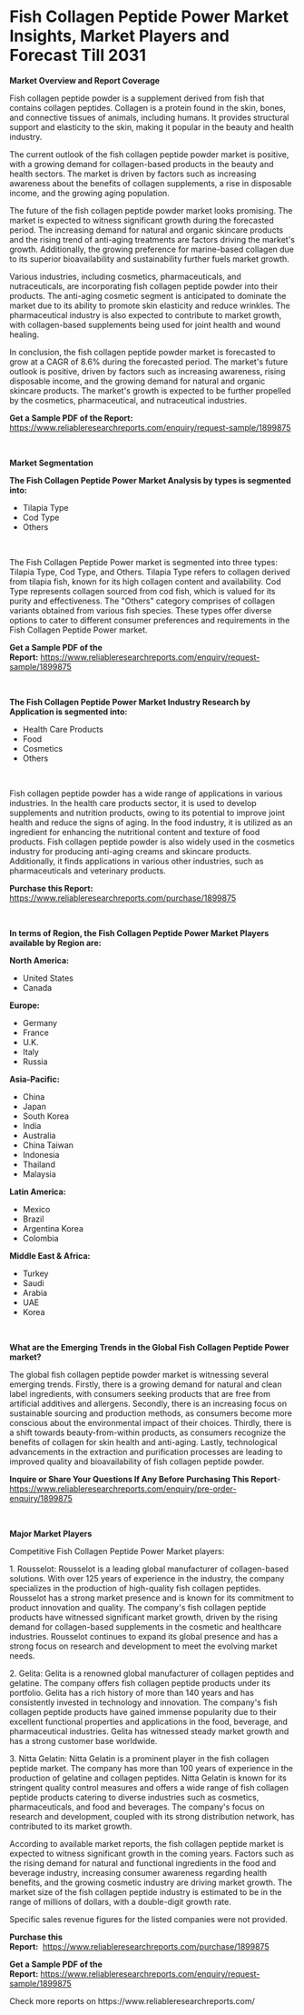 <p><h1>Fish Collagen Peptide Power Market Insights, Market Players and Forecast Till 2031</h1></p><p><strong>Market Overview and Report Coverage</strong></p>
<p><p>Fish collagen peptide powder is a supplement derived from fish that contains collagen peptides. Collagen is a protein found in the skin, bones, and connective tissues of animals, including humans. It provides structural support and elasticity to the skin, making it popular in the beauty and health industry.</p><p>The current outlook of the fish collagen peptide powder market is positive, with a growing demand for collagen-based products in the beauty and health sectors. The market is driven by factors such as increasing awareness about the benefits of collagen supplements, a rise in disposable income, and the growing aging population.</p><p>The future of the fish collagen peptide powder market looks promising. The market is expected to witness significant growth during the forecasted period. The increasing demand for natural and organic skincare products and the rising trend of anti-aging treatments are factors driving the market's growth. Additionally, the growing preference for marine-based collagen due to its superior bioavailability and sustainability further fuels market growth.</p><p>Various industries, including cosmetics, pharmaceuticals, and nutraceuticals, are incorporating fish collagen peptide powder into their products. The anti-aging cosmetic segment is anticipated to dominate the market due to its ability to promote skin elasticity and reduce wrinkles. The pharmaceutical industry is also expected to contribute to market growth, with collagen-based supplements being used for joint health and wound healing.</p><p>In conclusion, the fish collagen peptide powder market is forecasted to grow at a CAGR of 8.6% during the forecasted period. The market's future outlook is positive, driven by factors such as increasing awareness, rising disposable income, and the growing demand for natural and organic skincare products. The market's growth is expected to be further propelled by the cosmetics, pharmaceutical, and nutraceutical industries.</p></p>
<p><strong>Get a Sample PDF of the Report:</strong> <a href="https://www.reliableresearchreports.com/enquiry/request-sample/1899875">https://www.reliableresearchreports.com/enquiry/request-sample/1899875</a></p>
<p>&nbsp;</p>
<p><strong>Market Segmentation</strong></p>
<p><strong>The Fish Collagen Peptide Power Market Analysis by types is segmented into:</strong></p>
<p><ul><li>Tilapia Type</li><li>Cod Type</li><li>Others</li></ul></p>
<p>&nbsp;</p>
<p><p>The Fish Collagen Peptide Power market is segmented into three types: Tilapia Type, Cod Type, and Others. Tilapia Type refers to collagen derived from tilapia fish, known for its high collagen content and availability. Cod Type represents collagen sourced from cod fish, which is valued for its purity and effectiveness. The "Others" category comprises of collagen variants obtained from various fish species. These types offer diverse options to cater to different consumer preferences and requirements in the Fish Collagen Peptide Power market.</p></p>
<p><strong>Get a Sample PDF of the Report:</strong>&nbsp;<a href="https://www.reliableresearchreports.com/enquiry/request-sample/1899875">https://www.reliableresearchreports.com/enquiry/request-sample/1899875</a></p>
<p>&nbsp;</p>
<p><strong>The Fish Collagen Peptide Power Market Industry Research by Application is segmented into:</strong></p>
<p><ul><li>Health Care Products</li><li>Food</li><li>Cosmetics</li><li>Others</li></ul></p>
<p>&nbsp;</p>
<p><p>Fish collagen peptide powder has a wide range of applications in various industries. In the health care products sector, it is used to develop supplements and nutrition products, owing to its potential to improve joint health and reduce the signs of aging. In the food industry, it is utilized as an ingredient for enhancing the nutritional content and texture of food products. Fish collagen peptide powder is also widely used in the cosmetics industry for producing anti-aging creams and skincare products. Additionally, it finds applications in various other industries, such as pharmaceuticals and veterinary products.</p></p>
<p><strong>Purchase this Report:</strong>&nbsp; <a href="https://www.reliableresearchreports.com/purchase/1899875">https://www.reliableresearchreports.com/purchase/1899875</a></p>
<p>&nbsp;</p>
<p><strong>In terms of Region, the Fish Collagen Peptide Power Market Players available by Region are:</strong></p>
<p>
    <p> <strong> North America: </strong>
        <ul>
            <li>United States</li>
            <li>Canada</li>
        </ul>
        </p> 
    <p> <strong> Europe: </strong>
        <ul>
            <li>Germany</li>
            <li>France</li>
            <li>U.K.</li>
            <li>Italy</li>
            <li>Russia</li>
        </ul>
        </p> 
    <p> <strong> Asia-Pacific: </strong>
        <ul>
            <li>China</li>
            <li>Japan</li>
            <li>South Korea</li>
            <li>India</li>
            <li>Australia</li>
            <li>China Taiwan</li>
            <li>Indonesia</li>
            <li>Thailand</li>
            <li>Malaysia</li>
        </ul>
        </p> 
    <p> <strong> Latin America: </strong>
        <ul>
            <li>Mexico</li>
            <li>Brazil</li>
            <li>Argentina Korea</li>
            <li>Colombia</li>
        </ul>
        </p> 
    <p> <strong> Middle East & Africa: </strong>
        <ul>
            <li>Turkey</li>
            <li>Saudi</li>
            <li>Arabia</li>
            <li>UAE</li>
            <li>Korea</li>
        </ul>
    </p>
    </p>
<p>&nbsp;</p>
<p><strong>What are the Emerging Trends in the Global Fish Collagen Peptide Power market?</strong></p>
<p><p>The global fish collagen peptide powder market is witnessing several emerging trends. Firstly, there is a growing demand for natural and clean label ingredients, with consumers seeking products that are free from artificial additives and allergens. Secondly, there is an increasing focus on sustainable sourcing and production methods, as consumers become more conscious about the environmental impact of their choices. Thirdly, there is a shift towards beauty-from-within products, as consumers recognize the benefits of collagen for skin health and anti-aging. Lastly, technological advancements in the extraction and purification processes are leading to improved quality and bioavailability of fish collagen peptide powder.</p></p>
<p><strong>Inquire or Share Your Questions If Any Before Purchasing This Report</strong>- <a href="https://www.reliableresearchreports.com/enquiry/pre-order-enquiry/1899875">https://www.reliableresearchreports.com/enquiry/pre-order-enquiry/1899875</a></p>
<p>&nbsp;</p>
<p><strong>Major Market Players</strong></p>
<p><p>Competitive Fish Collagen Peptide Power Market players:</p><p>1. Rousselot: Rousselot is a leading global manufacturer of collagen-based solutions. With over 125 years of experience in the industry, the company specializes in the production of high-quality fish collagen peptides. Rousselot has a strong market presence and is known for its commitment to product innovation and quality. The company's fish collagen peptide products have witnessed significant market growth, driven by the rising demand for collagen-based supplements in the cosmetic and healthcare industries. Rousselot continues to expand its global presence and has a strong focus on research and development to meet the evolving market needs.</p><p>2. Gelita: Gelita is a renowned global manufacturer of collagen peptides and gelatine. The company offers fish collagen peptide products under its portfolio. Gelita has a rich history of more than 140 years and has consistently invested in technology and innovation. The company's fish collagen peptide products have gained immense popularity due to their excellent functional properties and applications in the food, beverage, and pharmaceutical industries. Gelita has witnessed steady market growth and has a strong customer base worldwide.</p><p>3. Nitta Gelatin: Nitta Gelatin is a prominent player in the fish collagen peptide market. The company has more than 100 years of experience in the production of gelatine and collagen peptides. Nitta Gelatin is known for its stringent quality control measures and offers a wide range of fish collagen peptide products catering to diverse industries such as cosmetics, pharmaceuticals, and food and beverages. The company's focus on research and development, coupled with its strong distribution network, has contributed to its market growth.</p><p>According to available market reports, the fish collagen peptide market is expected to witness significant growth in the coming years. Factors such as the rising demand for natural and functional ingredients in the food and beverage industry, increasing consumer awareness regarding health benefits, and the growing cosmetic industry are driving market growth. The market size of the fish collagen peptide industry is estimated to be in the range of millions of dollars, with a double-digit growth rate.</p><p>Specific sales revenue figures for the listed companies were not provided.</p></p>
<p><strong>Purchase this Report:</strong>&nbsp;&nbsp;<a href="https://www.reliableresearchreports.com/purchase/1899875">https://www.reliableresearchreports.com/purchase/1899875</a></p>
<p></p>
<p><strong>Get a Sample PDF of the Report:</strong>&nbsp;<a href="https://www.reliableresearchreports.com/enquiry/request-sample/1899875">https://www.reliableresearchreports.com/enquiry/request-sample/1899875</a></p>
<p>Check more reports on https://www.reliableresearchreports.com/</p>